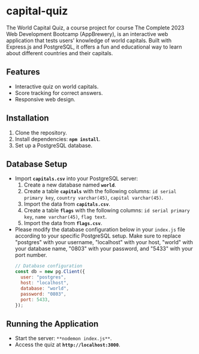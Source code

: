 # capital-quiz

The World Capital Quiz, a course project for course The Complete 2023 Web Development Bootcamp (AppBrewery), is an interactive web application that tests users' knowledge of world capitals. Built with Express.js and PostgreSQL, it offers a fun and educational way to learn about different countries and their capitals.

## **Features**

- Interactive quiz on world capitals.
- Score tracking for correct answers.
- Responsive web design.

## **Installation**

1. Clone the repository.
2. Install dependencies: **`npm install`**.
3. Set up a PostgreSQL database.

## **Database Setup**

- Import **`capitals.csv`** into your PostgreSQL server:
  1. Create a new database named **`world`**.
  2. Create a table **`capitals`** with the following columns: `id serial primary key`, `country varchar(45)`, `capital varchar(45)`.
  3. Import the data from **`capitals.csv`**.
  4. Create a table **`flags`** with the following columns: `id serial primary key`, `name varchar(45)`, `flag text`.
  5. Import the data from **`flags.csv`**.
- Please modify the database configuration below in your `index.js` file according to your specific PostgreSQL setup. Make sure to replace "postgres" with your username, "localhost" with your host, "world" with your database name, "0803" with your password, and "5433" with your port number.
  ```jsx
  // Database configuration
  const db = new pg.Client({
    user: "postgres",
    host: "localhost",
    database: "world",
    password: "0803",
    port: 5433,
  });
  ```

## **Running the Application**

- Start the server: `**nodemon index.js**`.
- Access the quiz at **`http://localhost:3000`**.
